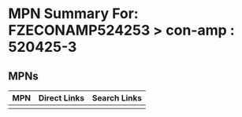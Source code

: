 



# MPN Summary For: FZECONAMP524253 > con-amp : 520425-3

## MPNs
  

|MPN|Direct Links|Search Links|
| :--- | :--- | :--- |
||||
